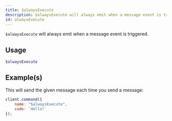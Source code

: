```yaml
---
title: $alwaysExecute
description: $alwaysExecute will always emit when a message event is triggered
id: alwaysExecute
---
```


`$alwaysExecute` will always emit when a message event is triggered.

## Usage

```php
$alwaysExecute
```

## Example(s)

This will send the given message each time you send a message:

```javascript
client.command({
    name: "$alwaysExecute",
    code: `Hello!`
});
```
